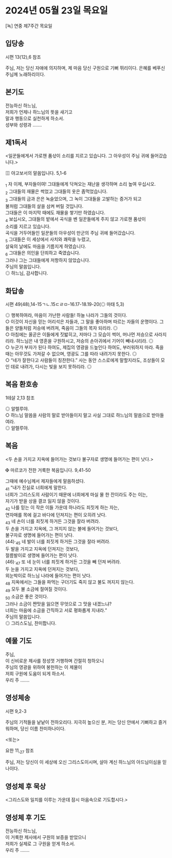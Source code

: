 # 2024년 05월 23일 목요일

[녹] 연중 제7주간 목요일  


## 입당송

시편 13(12),6 참조

주님, 저는 당신 자애에 의지하며, 제 마음 당신 구원으로 기뻐 뛰리이다. 은혜를 베푸신 주님께 노래하리이다.  
  
## 본기도

전능하신 하느님,  
저희가 언제나 하느님의 뜻을 새기고  
말과 행동으로 실천하게 하소서.  
성부와 성령과 …….  
  
## 제1독서

<일꾼들에게서 가로챈 품삯이 소리를 지르고 있습니다. 그 아우성이 주님 귀에 들어갔습니다.>

▥ 야고보서의 말씀입니다. 5,1-6

<sub>1</sub> 자 이제, 부자들이여! 그대들에게 닥쳐오는 재난을 생각하며 소리 높여 우십시오.  
<sub>2</sub> 그대들의 재물은 썩었고 그대들의 옷은 좀먹었습니다.  
<sub>3</sub> 그대들의 금과 은은 녹슬었으며, 그 녹이 그대들을 고발하는 증거가 되고  
불처럼 그대들의 살을 삼켜 버릴 것입니다.  
그대들은 이 마지막 때에도 재물을 쌓기만 하였습니다.  
<sub>4</sub> 보십시오, 그대들의 밭에서 곡식을 벤 일꾼들에게 주지 않고 가로챈 품삯이  
소리를 지르고 있습니다.  
곡식을 거두어들인 일꾼들의 아우성이 만군의 주님 귀에 들어갔습니다.  
<sub>5</sub> 그대들은 이 세상에서 사치와 쾌락을 누렸고,  
살육의 날에도 마음을 기름지게 하였습니다.  
<sub>6</sub> 그대들은 의인을 단죄하고 죽였습니다.  
그러나 그는 그대들에게 저항하지 않았습니다.  
주님의 말씀입니다.  
◎ 하느님, 감사합니다.  
  
## 화답송

시편 49(48),14-15ㄱㄴ.15ㄷㄹㅁ-16.17-18.19-20(◎ 마태 5,3)

◎ 행복하여라, 마음이 가난한 사람들! 하늘 나라가 그들의 것이다.  
○ 이것이 자신을 믿는 어리석은 자들과, 그 말을 좋아하며 따르는 자들의 운명이다. 그들은 양들처럼 저승에 버려져, 죽음이 그들의 목자 되리라. ◎  
○ 아침에는 올곧은 이들에게 짓밟히고, 저마다 그 모습이 썩어, 머나먼 저승으로 사라지리라. 하느님은 내 영혼을 구원하시고, 저승의 손아귀에서 기어이 빼내시리라. ◎  
○ 누군가 부자가 된다 하여도, 제집의 영광을 드높인다 하여도, 부러워하지 마라. 죽을 때는 아무것도 가져갈 수 없으며, 영광도 그를 따라 내려가지 못한다. ◎  
○ “네가 잘한다고 사람들이 칭찬한다.” 사는 동안 스스로에게 말할지라도, 조상들이 모인 데로 내려가, 다시는 빛을 보지 못하리라. ◎  
  
## 복음 환호송

1테살 2,13 참조

◎ 알렐루야.  
○ 하느님 말씀을 사람의 말로 받아들이지 말고 사실 그대로 하느님의 말씀으로 받아들여라.  
◎ 알렐루야.  
  
## 복음

<두 손을 가지고 지옥에 들어가는 것보다 불구자로 생명에 들어가는 편이 낫다.>

✠ 마르코가 전한 거룩한 복음입니다. 9,41-50

그때에 예수님께서 제자들에게 말씀하셨다.  
<sub>41</sub> “내가 진실로 너희에게 말한다.  
너희가 그리스도의 사람이기 때문에 너희에게 마실 물 한 잔이라도 주는 이는,  
자기가 받을 상을 결코 잃지 않을 것이다.  
<sub>42</sub> 나를 믿는 이 작은 이들 가운데 하나라도 죄짓게 하는 자는,  
연자매를 목에 걸고 바다에 던져지는 편이 오히려 낫다.  
<sub>43</sub> 네 손이 너를 죄짓게 하거든 그것을 잘라 버려라.  
두 손을 가지고 지옥에, 그 꺼지지 않는 불에 들어가는 것보다,  
불구자로 생명에 들어가는 편이 낫다.  
(44)·<sub>45</sub> 네 발이 너를 죄짓게 하거든 그것을 잘라 버려라.  
두 발을 가지고 지옥에 던져지는 것보다,  
절름발이로 생명에 들어가는 편이 낫다.  
(46)·<sub>47</sub> 또 네 눈이 너를 죄짓게 하거든 그것을 빼 던져 버려라.  
두 눈을 가지고 지옥에 던져지는 것보다,  
외눈박이로 하느님 나라에 들어가는 편이 낫다.  
<sub>48</sub> 지옥에서는 그들을 파먹는 구더기도 죽지 않고 불도 꺼지지 않는다.  
<sub>49</sub> 모두 불 소금에 절여질 것이다.  
<sub>50</sub> 소금은 좋은 것이다.  
그러나 소금이 짠맛을 잃으면 무엇으로 그 맛을 내겠느냐?  
너희는 마음에 소금을 간직하고 서로 평화롭게 지내라.”  
주님의 말씀입니다.  
◎ 그리스도님, 찬미합니다.  
  
## 예물 기도

주님,  
이 신비로운 제사를 정성껏 거행하며 간절히 청하오니  
주님의 영광을 위하여 봉헌하는 이 제물이  
저희 구원에 도움이 되게 하소서.  
우리 주 …….  
  
## 영성체송

시편 9,2-3

주님의 기적들을 낱낱이 전하오리다. 지극히 높으신 분, 저는 당신 안에서 기뻐하고 즐거워하며, 당신 이름 찬미하나이다.  
  
<또는>  
  
요한 11,<sub>27</sub> 참조  
  
주님, 저는 당신이 이 세상에 오신 그리스도이시며, 살아 계신 하느님의 아드님이심을 믿나이다.  
## 영성체 후 묵상

<그리스도와 일치를 이루는 가운데 잠시 마음속으로 기도합시다.>  
## 영성체 후 기도

전능하신 하느님,  
이 거룩한 제사에서 구원의 보증을 받았으니  
저희가 실제로 그 구원을 얻게 하소서.  
우리 주 …….